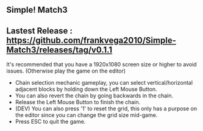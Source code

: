 ## Simple! Match3

## Lastest Release : https://github.com/frankvega2010/Simple-Match3/releases/tag/v0.1.1

It's recommended that you have a 1920x1080 screen size or higher to avoid issues. (Otherwise play the game on the editor)

- Chain selection mechanic gameplay, you can select vertical/horizontal adjacent blocks by holding down the Left Mouse Button.
- You can also revert the chain by going backwards in the chain.
- Release the Left Mouse Button to finish the chain.
- (DEV) You can also press '1' to reset the grid, this only has a purpose on the editor since you can change the grid size mid-game.
- Press ESC to quit the game.
